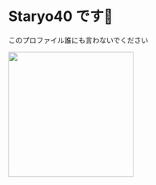 # Staryo40 です👋
このプロファイル誰にも言わないでください  

<a href="https://github.com/Staryo40/convoychat">
  <img height=250 align="center" src="https://github-readme-stats.vercel.app/api/top-langs/?username=Staryo40&layout=compact&langs_count=12" />
</a>

